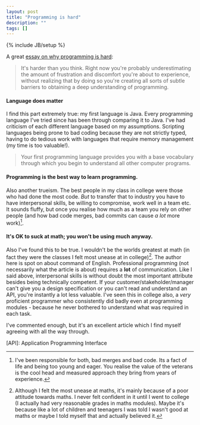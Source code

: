 ```yaml
---
layout: post
title: "Programming is hard"
description: ""
tags: []
---
```

{% include JB/setup %}

A great [essay on why programming is hard](http://writing.bryanwoods4e.com/1-poor-poor-child):

>It's harder than you think. Right now you're probably underestimating the amount of frustration and discomfort you're about to experience, without realizing that by
doing so you're creating all sorts of subtle barriers to obtaining a deep
understanding of programming.

#### Language does matter
I find this part extremely true: my first language is Java. Every programming language I've tried since has been through comparing it to Java. I've had criticism of each different language based on my assumptions. Scripting languages being prone to bad coding because they are not strictly typed, having to do tedious work with languages that require memory management (my time is too valuable!).

>Your first programming language provides you with a base vocabulary through which you begin to understand all other computer programs. 

#### Programming is the best way to learn programming.
Also another trueism. The best people in my class in college were those who had done the most code. *But* to transfer that to industry you have to have interpersonal skills, be willing to compromise, work well in a team etc. It sounds fluffy, but once you realise how much as a team you rely on other people (and how bad code merges, bad commits can cause *a lot* more work)[^1]. 

#### It's OK to suck at math; you won't be using much anyway.
Also I've found this to be true. I wouldn't be the worlds greatest at math (in fact they were the classes I felt most unease at in college)[^2]. The author here is spot on about command of English. Professional programming (not necessarily what the article is about) requires a **lot** of communication. Like I said above, interpersonal skills is without doubt the most important attribute besides being technically competent. If your customer/stakeholder/manager can't give you a design specification or you can't read and understand an API, you're instantly a lot less valuable. I've seen this in college also, a *very* proficient programmer who consistently did badly even at programming modules - because he never bothered to understand what was required in each task.

I've commented enough, but it's an excellent article which I find myself agreeing with all the way through.

[API]: Application Programming Interface

[^1]: I've been responsible for both, bad merges and bad code. Its a fact of life and being too young and eager. You realise the value of the veterans is the cool head and measured approach they bring from years of experience.

[^2]: Although I felt the most unease at maths, it's mainly because of a poor attitude towards maths. I never felt confident in it until I went to college (I actually had very reasonable grades in maths modules). Maybe it's because like a lot of children and teenagers I was told I wasn't good at maths or maybe I told myself that and actually believed it.
